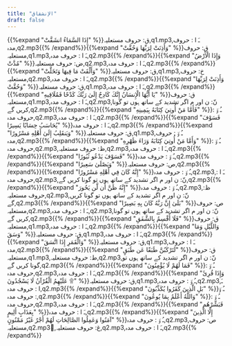 ```yaml
---
title: "الإنشقاق"
draft: false
---
```

 {{%expand "إِذَا السَّمَاءُ انشَقَّتْ" %}}ق: حروف مستعلیہ,q1.mp3,ـَ ا :  حروف مدہ,q2.mp3{{% /expand%}}{{%expand "وَأَذِنَتْ لِرَبِّهَا وَحُقَّتْ" %}}ق: حروف مستعلیہ,q1.mp3,ـَ ا :  حروف مدہ,q2.mp3{{% /expand%}}{{%expand "وَإِذَا الْأَرْضُ مُدَّتْ" %}}ض: حروف مستعلیہ,q2.mp3,ـَ ا :  حروف مدہ,q2.mp3{{% /expand%}}{{%expand "وَأَلْقَتْ مَا فِيهَا وَتَخَلَّتْ" %}}ق: حروف مستعلیہ,q1.mp3,خ: حروف مستعلیہ,q2.mp3,ـَ ا :  حروف مدہ,q2.mp3{{% /expand%}}{{%expand "وَأَذِنَتْ لِرَبِّهَا وَحُقَّتْ" %}}ق: حروف مستعلیہ,q1.mp3,ـَ ا :  حروف مدہ,q2.mp3{{% /expand%}}{{%expand "يَا أَيُّهَا الْإِنسَانُ إِنَّكَ كَادِحٌ إِلَىٰ رَبِّكَ كَدْحًا فَمُلَاقِيهِ" %}}ق: حروف مستعلیہ,q1.mp3,ـَ ا :  حروف مدہ,q2.mp3,نّ: ن اور م اگر تشدید کے ساتھ ہوں تو گونا کریں گے,q2.mp3{{% /expand%}}{{%expand "فَأَمَّا مَنْ أُوتِيَ كِتَابَهُ بِيَمِينِهِ" %}}ـُ و٘ :  حروف مدہ,q2.mp3,ـَ ا :  حروف مدہ,q2.mp3{{% /expand%}}{{%expand "فَسَوْفَ يُحَاسَبُ حِسَابًا يَسِيرًا" %}}ـَ ا :  حروف مدہ,q2.mp3{{% /expand%}}{{%expand "وَيَنقَلِبُ إِلَىٰ أَهْلِهِ مَسْرُورًا" %}}ق: حروف مستعلیہ,q1.mp3,ـُ و٘ :  حروف مدہ,q2.mp3{{% /expand%}}{{%expand "وَأَمَّا مَنْ أُوتِيَ كِتَابَهُ وَرَاءَ ظَهْرِهِ" %}}ـُ و٘ :  حروف مدہ,q2.mp3,ظ: حروف مستعلیہ,q2.mp3,ـَ ا :  حروف مدہ,q2.mp3{{% /expand%}}{{%expand "فَسَوْفَ يَدْعُو ثُبُورًا" %}}ـُ و٘ :  حروف مدہ,q2.mp3{{% /expand%}}{{%expand "وَيَصْلَىٰ سَعِيرًا" %}}ص: حروف مستعلیہ,q2.mp3{{% /expand%}}{{%expand "إِنَّهُ كَانَ فِي أَهْلِهِ مَسْرُورًا" %}}ـُ و٘ :  حروف مدہ,q2.mp3,ـَ ا :  حروف مدہ,q2.mp3,نّ: ن اور م اگر تشدید کے ساتھ ہوں تو گونا کریں گے,q2.mp3{{% /expand%}}{{%expand "إِنَّهُ ظَنَّ أَن لَّن يَحُورَ" %}}ـُ و٘ :  حروف مدہ,q2.mp3,ظ: حروف مستعلیہ,q2.mp3,نّ: ن اور م اگر تشدید کے ساتھ ہوں تو گونا کریں گے,q2.mp3{{% /expand%}}{{%expand "بَلَىٰ إِنَّ رَبَّهُ كَانَ بِهِ بَصِيرًا" %}}ص: حروف مستعلیہ,q2.mp3,ـَ ا :  حروف مدہ,q2.mp3,نّ: ن اور م اگر تشدید کے ساتھ ہوں تو گونا کریں گے,q2.mp3{{% /expand%}}{{%expand "فَلَا أُقْسِمُ بِالشَّفَقِ" %}}ق: حروف مستعلیہ,q1.mp3,ـَ ا :  حروف مدہ,q2.mp3{{% /expand%}}{{%expand "وَاللَّيْلِ وَمَا وَسَقَ" %}}ق: حروف مستعلیہ,q1.mp3,ـَ ا :  حروف مدہ,q2.mp3{{% /expand%}}{{%expand "وَالْقَمَرِ إِذَا اتَّسَقَ" %}}ق: حروف مستعلیہ,q1.mp3,ـَ ا :  حروف مدہ,q2.mp3{{% /expand%}}{{%expand "لَتَرْكَبُنَّ طَبَقًا عَن طَبَقٍ" %}}ق: حروف مستعلیہ,q1.mp3,ط: حروف مستعلیہ,q2.mp3,نّ: ن اور م اگر تشدید کے ساتھ ہوں تو گونا کریں گے,q2.mp3{{% /expand%}}{{%expand "فَمَا لَهُمْ لَا يُؤْمِنُونَ" %}}ـُ و٘ :  حروف مدہ,q2.mp3,ـَ ا :  حروف مدہ,q2.mp3{{% /expand%}}{{%expand "وَإِذَا قُرِئَ عَلَيْهِمُ الْقُرْآنُ لَا يَسْجُدُونَ ۩" %}}ق: حروف مستعلیہ,q1.mp3,ـُ و٘ :  حروف مدہ,q2.mp3,ـَ ا :  حروف مدہ,q2.mp3{{% /expand%}}{{%expand "بَلِ الَّذِينَ كَفَرُوا يُكَذِّبُونَ" %}}ـُ و٘ :  حروف مدہ,q2.mp3{{% /expand%}}{{%expand "وَاللَّهُ أَعْلَمُ بِمَا يُوعُونَ" %}}ـُ و٘ :  حروف مدہ,q2.mp3,ـَ ا :  حروف مدہ,q2.mp3{{% /expand%}}{{%expand "فَبَشِّرْهُم بِعَذَابٍ أَلِيمٍ" %}}ـَ ا :  حروف مدہ,q2.mp3{{% /expand%}}{{%expand "إِلَّا الَّذِينَ آمَنُوا وَعَمِلُوا الصَّالِحَاتِ لَهُمْ أَجْرٌ غَيْرُ مَمْنُونٍ" %}}ـُ و٘ :  حروف مدہ,q2.mp3,ص: حروف مستعلیہ,q2.mp3,ُغ: حروف مستعلیہ,q2.mp3,ـَ ا :  حروف مدہ,q2.mp3{{% /expand%}}